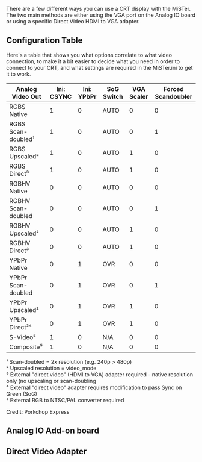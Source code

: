 There are a few different ways you can use a CRT display with the MiSTer. The two main methods are either using the VGA port on the Analog IO board or using a specific Direct Video HDMI to VGA adapter.

## Configuration Table

Here's a table that shows you what options correlate to what video connection, to make it a bit easier to decide what you need in order to connect to your CRT, and what settings are required in the MiSTer.ini to get it to work.

|   Analog Video Out    | Ini: CSYNC | Ini: YPbPr | SoG Switch | VGA Scaler | Forced Scandoubler |
| --------------------- | ---------- | ---------- | ---------- | ---------- | ------------------ |
| RGBS Native           |      1     |      0     |    AUTO    |      0     |          0         |
| RGBS Scan-doubled¹    |      1     |      0     |    AUTO    |      0     |          1         |
| RGBS Upscaled²        |      1     |      0     |    AUTO    |      1     |          0         |
| RGBS Direct³          |      1     |      0     |    AUTO    |      1     |          0         |
| RGBHV Native          |      0     |      0     |    AUTO    |      0     |          0         |
| RGBHV Scan-doubled    |      0     |      0     |    AUTO    |      0     |          1         |
| RGBHV Upscaled²       |      0     |      0     |    AUTO    |      1     |          0         |
| RGBHV Direct³         |      0     |      0     |    AUTO    |      1     |          0         |
| YPbPr Native          |      0     |      1     |     OVR    |      0     |          0         |
| YPbPr Scan-doubled    |      0     |      1     |     OVR    |      0     |          1         |
| YPbPr Upscaled²       |      0     |      1     |     OVR    |      1     |          0         |
| YPbPr Direct³⁴        |      0     |      1     |     OVR    |      1     |          0         |
| S-Video⁵              |      1     |      0     |     N/A    |      0     |          0         |
| Composite⁵            |      1     |      0     |     N/A    |      0     |          0         |

¹ Scan-doubled = 2x resolution (e.g. 240p > 480p)  
² Upscaled resolution = video_mode  
³ External "direct video" (HDMI to VGA) adapter required - native resolution only (no upscaling or scan-doubling  
⁴ External "direct video" adapter requires modification to pass Sync on Green (SoG)  
⁵ External RGB to NTSC/PAL converter required

Credit: Porkchop Express

## Analog IO Add-on board

## Direct Video Adapter
